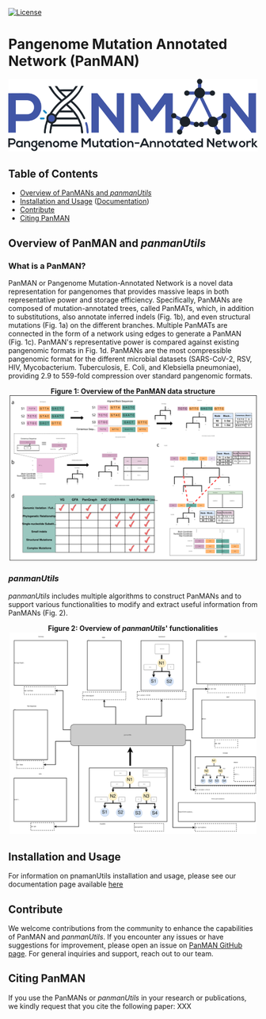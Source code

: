 [license-badge]: https://img.shields.io/badge/License-MIT-yellow.svg 
[license-link]: https://github.com/TurakhiaLab/panman/LICENSE
[![License][license-badge]][license-link]
<!-- [![DOI](https://zenodo.org/badge/1.svg)](https://zenodo.org/badge/latestdoi/1) -->

# Pangenome Mutation Annotated Network (PanMAN)
<div align="center">
  <img src="docs/images/logo.svg"/>
</div>

## Table of Contents
- [Overview of PanMANs and <i>panmanUtils</i>](#overview)
- [Installation and Usage](#install) ([Documentation](https://turakhia.ucsd.edu/panman/))
- [Contribute](#contributions)
- [Citing PanMAN](#cite_panman)

## <a name="overview"></a> Overview of PanMAN and <i>panmanUtils</i> <br>
### What is a PanMAN?
PanMAN or Pangenome Mutation-Annotated Network is a novel data representation for pangenomes that provides massive leaps in both representative power and storage efficiency. Specifically, PanMANs are composed of mutation-annotated trees, called PanMATs, which, in addition to substitutions, also annotate inferred indels (Fig. 1b), and even structural mutations (Fig. 1a) on the different branches. Multiple PanMATs are connected in the form of a network using edges to generate a PanMAN (Fig. 1c). PanMAN's representative power is compared against existing pangenomic formats in Fig. 1d. PanMANs are the most compressible pangenomic format for the different microbial datasets (SARS-CoV-2, RSV, HIV, Mycobacterium. Tuberculosis, E. Coli, and Klebsiella pneumoniae), providing 2.9 to 559-fold compression over standard pangenomic formats. 
<div align="center">
    <div><b>Figure 1: Overview of the PanMAN data structure</b></div>
    <img src="docs/images/panman.svg" width="500"/>
</div>

### <i><b>panmanUtils</b></i>
<i>panmanUtils</i> includes multiple algorithms to construct PanMANs and to support various functionalities to modify and extract useful information from PanMANs (Fig. 2).

<!-- #### PanMAN constrution

<div align="center">
 <div><b>Figure 2: PanMAN construction pipeline using panmanUtils</b></div>
 <img src="docs/images/construct.svg" width="500"/>
</div> -->

<div align="center">
    <div><b>Figure 2: Overview of <i>panmanUtils</i>' functionalities</b></div>
    <img src="docs/images/utility.svg" width="500"/>
</div>


## <a name="install"></a> Installation and Usage <br>
For information on pnamanUtils installation and usage, please see our documentation page available [here](https://turakhia.ucsd.edu/panman/)

## <a name="contri"></a> Contribute <br>
We welcome contributions from the community to enhance the capabilities of PanMAN and <i>panmanUtils</i>. If you encounter any issues or have suggestions for improvement, please open an issue on [PanMAN GitHub page](https://github.com/TurakhiaLab/panman). For general inquiries and support, reach out to our team.

## <a name="cite_panman"></a> Citing PanMAN <br>
If you use the PanMANs or <i>panmanUtils</i> in your research or publications, we kindly request that you cite the following paper: XXX